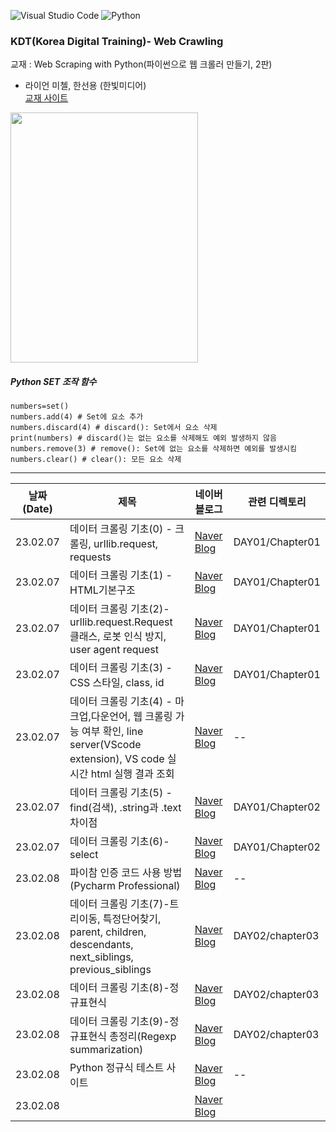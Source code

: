 
![Visual Studio Code](https://img.shields.io/badge/Visual%20Studio%20Code-0078d7.svg?style=for-the-badge&logo=visual-studio-code&logoColor=white)
![Python](https://img.shields.io/badge/python-3670A0?style=for-the-badge&logo=python&logoColor=ffdd54)




### KDT(Korea Digital Training)- Web Crawling

교재 : Web Scraping with Python(파이썬으로 웹 크롤러 만들기, 2판)    
- 라이언 미첼, 한선용 (한빛미디어)  
[교재 사이트](https://network.hanb.co.kr/store/books/look.php?p_code=B5046562423) 

<img src="https://network.hanb.co.kr/data/books/B5046562423_l.jpg" width=300, height=400>   


##### Python SET 조작 함수

```
numbers=set()
numbers.add(4) # Set에 요소 추가
numbers.discard(4) # discard(): Set에서 요소 삭제
print(numbers) # discard()는 없는 요소를 삭제해도 예외 발생하지 않음
numbers.remove(3) # remove(): Set에 없는 요소를 삭제하면 예외를 발생시킴
numbers.clear() # clear(): 모든 요소 삭제
```



<hr/>   
   
|날짜(Date) | 제목 | 네이버 블로그 | 관련 디렉토리 |
| --------  | ---  | -----------| ------------|
| 23.02.07  |데이터 크롤링 기초(0) - 크롤링, urllib.request, requests | [Naver Blog](https://blog.naver.com/mathnoah/223346753838)         |  DAY01/Chapter01 |
| 23.02.07  |   데이터 크롤링 기초(1) - HTML기본구조    |  [Naver Blog](https://blog.naver.com/mathnoah/223346818678)  |  DAY01/Chapter01 |
| 23.02.07  |   데이터 크롤링 기초(2)- urllib.request.Request 클래스, 로봇 인식 방지, user agent request    | [Naver Blog](https://blog.naver.com/mathnoah/223346829940) |  DAY01/Chapter01 |
| 23.02.07  |    데이터 크롤링 기초(3) - CSS 스타일, class, id   | [Naver Blog](https://blog.naver.com/mathnoah/223346837212) |  DAY01/Chapter01 |
| 23.02.07  | 데이터 크롤링 기초(4) - 마크업,다운언어, 웹 크롤링 가능 여부 확인, line server(VScode extension), VS code 실시간 html 실행 결과 조회  |  [Naver Blog](https://blog.naver.com/mathnoah/223346926657) |  -- |
| 23.02.07  | 데이터 크롤링 기초(5) -find(검색), .string과 .text차이점 |  [Naver Blog](https://blog.naver.com/mathnoah/223347026017) |  DAY01/Chapter02 |
| 23.02.07  | 데이터 크롤링 기초(6)-select |  [Naver Blog](https://blog.naver.com/mathnoah/223347098704) |    DAY01/Chapter02 |
| 23.02.08  | 파이참 인증 코드 사용 방법(Pycharm Professional) |  [Naver Blog](https://blog.naver.com/mathnoah/223347832629) |  -- |
| 23.02.08  | 데이터 크롤링 기초(7)-트리이동, 특정단어찾기, parent, children, descendants, next_siblings, previous_siblings |  [Naver Blog](https://blog.naver.com/mathnoah/223347899865) |  DAY02/chapter03 |
| 23.02.08  |데이터 크롤링 기초(8)-정규표현식  |  [Naver Blog](https://blog.naver.com/mathnoah/223348114297) | DAY02/chapter03  |
| 23.02.08  | 데이터 크롤링 기초(9)-정규표현식 총정리(Regexp summarization) |  [Naver Blog](https://blog.naver.com/mathnoah/223348080325) |  DAY02/chapter03 |
| 23.02.08  |  Python 정규식 테스트 사이트|  [Naver Blog](https://blog.naver.com/mathnoah/223348120899) |  -- |
| 23.02.08  |  |  [Naver Blog]() |   |





